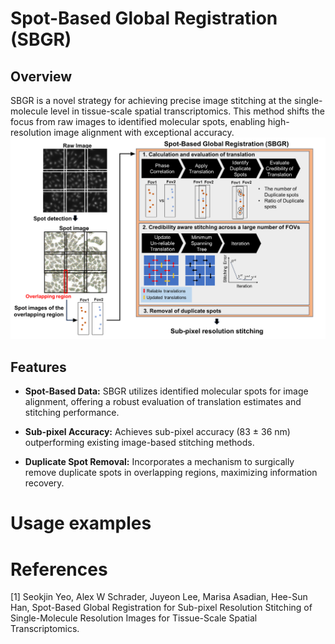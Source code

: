 # Spot-Based Global Registration (SBGR)

## Overview

SBGR is a novel strategy for achieving precise image stitching at the single-molecule level in tissue-scale spatial transcriptomics. This method shifts the focus from raw images to identified molecular spots, enabling high-resolution image alignment with exceptional accuracy.
![SBGR workflow](https://github.com/SeokJinYeo/SBGR/blob/main/Wrokflow.png)
## Features

- **Spot-Based Data:** SBGR utilizes identified molecular spots for image alignment, offering a robust evaluation of translation estimates and stitching performance.
  
- **Sub-pixel Accuracy:** Achieves sub-pixel accuracy (83 ± 36 nm) outperforming existing image-based stitching methods.
  
- **Duplicate Spot Removal:** Incorporates a mechanism to surgically remove duplicate spots in overlapping regions, maximizing information recovery.


# Usage examples


# References
[1] Seokjin Yeo, Alex W Schrader, Juyeon Lee, Marisa Asadian, Hee-Sun Han, Spot-Based Global Registration for Sub-pixel Resolution Stitching of Single-Molecule Resolution Images for Tissue-Scale Spatial Transcriptomics.
